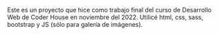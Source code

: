 Este es un proyecto que hice como trabajo final del curso de Desarrollo Web de Coder House en noviembre del 2022.
Utilicé html, css, sass, bootstrap y JS (sólo para galería de imágenes).
